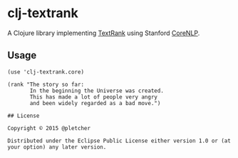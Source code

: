 # clj-textrank

A Clojure library implementing [TextRank](http://web.eecs.umich.edu/~mihalcea/papers/mihalcea.emnlp04.pdf) using Stanford [CoreNLP](http://nlp.stanford.edu/software/corenlp.shtml).

## Usage

```
(use 'clj-textrank.core)

(rank "The story so far:
       In the beginning the Universe was created.
       This has made a lot of people very angry
       and been widely regarded as a bad move.")

## License

Copyright © 2015 @pletcher

Distributed under the Eclipse Public License either version 1.0 or (at
your option) any later version.
